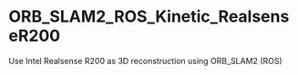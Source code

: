 # ORB_SLAM2_ROS_Kinetic_RealsenseR200
Use Intel Realsense R200 as 3D reconstruction using ORB_SLAM2 (ROS)
